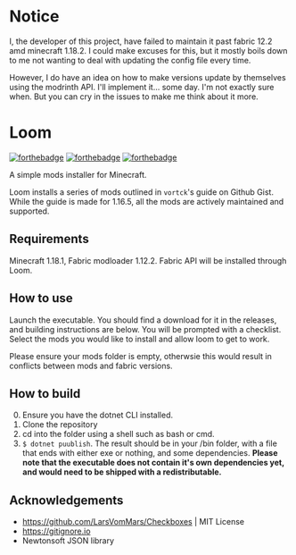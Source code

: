 # Notice
I, the developer of this project, have failed to maintain it past fabric 12.2 amd minecraft 1.18.2. I could make excuses for this, but it mostly boils down to me not wanting to deal with updating the config file every time.

However, I do have an idea on how to make versions update by themselves using the modrinth API. I'll implement it... some day. I'm not exactly sure when. 
But you can cry in the issues to make me think about it more.

# Loom

[![forthebadge](https://forthebadge.com/images/badges/does-not-contain-treenuts.svg)](https://forthebadge.com)
[![forthebadge](https://forthebadge.com/images/badges/made-with-out-pants.svg)](https://forthebadge.com)
[![forthebadge](https://forthebadge.com/images/badges/powered-by-coffee.svg)](https://forthebadge.com)

A simple mods installer for Minecraft. 

Loom installs a series of mods outlined in `vortck`'s guide on Github Gist. 
While the guide is made for 1.16.5, all the mods are actively maintained and supported.

## Requirements
Minecraft 1.18.1, Fabric modloader 1.12.2. Fabric API will be installed through Loom.


## How to use
Launch the executable. You should find a download for it in the releases, and building instructions are below.
You will be prompted with a checklist. Select the mods you would like to install and allow loom to get to work.

Please ensure your mods folder is empty, otherwsie this would result in conflicts between mods and fabric versions.


## How to build
0. Ensure you have the dotnet CLI installed.
1. Clone the repository
2. cd into the folder using a shell such as bash or cmd.
3. `$ dotnet puublish`. The result should be in your /bin folder, with a file that ends with either exe or nothing, and some dependencies.
    **Please note that the executable does not contain it's own dependencies yet, and would need to be shipped with a redistributable.**


## Acknowledgements
- https://github.com/LarsVomMars/Checkboxes | MIT License
- https://gitignore.io
- Newtonsoft JSON library
